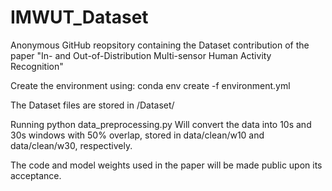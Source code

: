# IMWUT_Dataset

Anonymous GitHub reopsitory containing the Dataset contribution of the paper "In- and Out-of-Distribution Multi-sensor Human Activity Recognition"

Create the environment using:
    conda env create -f environment.yml

The Dataset files are stored in /Dataset/

Running 
    python data_preprocessing.py
Will convert the data into 10s and 30s windows with 50% overlap, stored in data/clean/w10 and data/clean/w30, respectively.

The code and model weights used in the paper will be made public upon its acceptance. 